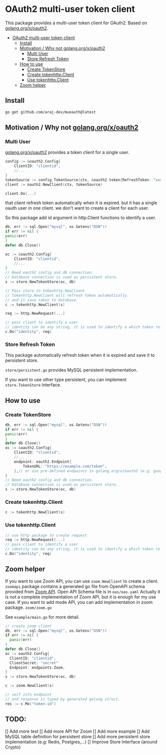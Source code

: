 # OAuth2 multi-user token client

This package provides a multi-user token client for OAuth2.
Based on [golang.org/x/oauth2](https://pkg.go.dev/golang.org/x/oauth2).

<!-- TOC -->
* [OAuth2 multi-user token client](#oauth2-multi-user-token-client)
  * [Install](#install)
  * [Motivation / Why not golang.org/x/oauth2](#motivation--why-not-golangorgxoauth2)
    * [Multi User](#multi-user)
    * [Store Refresh Token](#store-refresh-token)
  * [How to use](#how-to-use)
    * [Create TokenStore](#create-tokenstore)
    * [Create tokenhttp.Client](#create-tokenhttpclient)
    * [Use tokenhttp.Client](#use-tokenhttpclient)
  * [Zoom helper](#zoom-helper)
<!-- TOC -->

## Install
```bash
go get github.com/araj-dev/muoauth@latest
```

## Motivation / Why not [golang.org/x/oauth2](https://pkg.go.dev/golang.org/x/oauth2)
### Multi User
[golang.org/x/oauth2](https://pkg.go.dev/golang.org/x/oauth2) provides a token client for a single user.
```go
config := &oauth2.Config{
	ClientID: "clientid",
	//...
}
tokenSource := config.TokenSource(ctx, &oauth2.token{RefreshToken: "xxxxxx"})
client := oauth2.NewClient(ctx, tokenSource)

client.Do(...)
```

that client refresh token automatically when it is expired.
but it has a single oauth user in one client.
we don't want to create a client for each user.

So this package add id argument in http.Client functions to identify a user.
```go
db, err := sql.Open("mysql", os.Getenv("DSN"))
if err != nil {
panic(err)
}
defer db.Close()

oc := &oauth2.Config{
    ClientID: "clientid",
    //...
}
// Need oauth2 config and db connection.
// Database connection is used as persistent store.
s := store.NewTokenStore(oc, db)

// Pass store to tokenhttp.NewClient
// tokenhttp.NewClient will refresh token automatically.
// and it save token to database.
c := tokenhttp.NewClient(s)

req := http.NewRequest(...)

// pass client to identify a user
// identity can be any string, it is used to identify a which token re-use or re-load from persistent.
c.Do("identity", req)
```

### Store Refresh Token
This package automatically refresh token when it is expired and save it to persistent store.

`store/persistent.go` provides MySQL persistent implementation.

If you want to use other type persistent, you can implement `store.TokenStore` interface.

## How to use
### Create TokenStore
```go
db, err := sql.Open("mysql", os.Getenv("DSN"))
if err != nil {
panic(err)
}
defer db.Close()
oc := &oauth2.Config{
    ClientID: "clientid",
    //...
	endpoint: oauth2.Endpoint{
        TokenURL: "https://example.com/token",
    },// or use pre-defined endpoints in golang.org/x/oauth2 (e.g: google.Endpoint, endpoints.Zoom,...)
}
// Need oauth2 config and db connection.
// Database connection is used as persistent store.
s := store.NewTokenStore(oc, db)
```

### Create tokenhttp.Client
```go
c := tokenhttp.NewClient(s)
```

### Use tokenhttp.Client
```go
// use http package to create request
req := http.NewRequest(...)
// pass client to identify a user
// identity can be any string, it is used to identify a which token re-use or re-load from persistent.
c.Do("identity", req)
```

## Zoom helper

If you want to use Zoom API, you can use `zoom.NewClient` to create a client.
`zoomapi` package contains a generated go file from OpenAPI schema provided from [Zoom API](https://marketplace.zoom.us/docs/api-reference/zoom-api).
Open API Schema file is in `oas/oas.yaml`
Actually it is not a complete implementation of Zoom API, but it is enough for my use case.
If you want to add mode API, you can add implementation in zoom package. `zoom/zoom.go`

See `example/main.go` for more detail.

```go
// create zoom client
db, err := sql.Open("mysql", os.Getenv("DSN"))
if err != nil {
  panic(err)
}
defer db.Close()
oc := oauth2.Config{
  ClientID: "clientid",
  ClientSecret: "secret"
  Endpoint: endpoints.Zoom,
}
s := store.NewTokenStore(oc, db)

c := zoom.NewClient(s)

// self info endpoint
// and response is typed by generated golang struct.
res := c.Me("token-id")
```

## TODO:
[] Add more test
[] Add more API for Zoom
[] Add more example
[] Add MySQL table definition for persistent store
[] Add more persistent store implementation (e.g: Redis, Postgres,...)
[] Improve Store Interface (around Crypto)